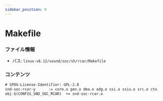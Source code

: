 ```yaml
---
sidebar_position: 9
---
```

# Makefile

### ファイル情報

- パス: `linux-v6.12/sound/soc/sh/rcar/Makefile`

### コンテンツ

```txt
# SPDX-License-Identifier: GPL-2.0
snd-soc-rcar-y		:= core.o gen.o dma.o adg.o ssi.o ssiu.o src.o ctu.o mix.o dvc.o cmd.o debugfs.o
obj-$(CONFIG_SND_SOC_RCAR)	+= snd-soc-rcar.o

```
